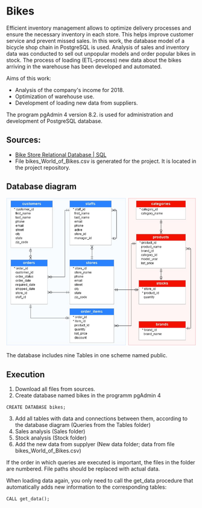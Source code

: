 # Bikes

Efficient inventory management allows to optimize delivery processes and ensure the necessary inventory in each store. This helps improve customer service and prevent missed sales.
In this work, the database model of a bicycle shop chain in PostgreSQL is used. Analysis of sales and inventory data was conducted to sell out unpopular models and order popular bikes in stock. The process of loading (ETL-process) new data about the bikes arriving in the warehouse has been developed and automated.

Aims of this work:
+ Analysis of the company's income for 2018.
+ Optimization of warehouse use.
+ Development of loading new data from suppliers.

The program pgAdmin 4 version 8.2. is used for administration and development of PostgreSQL database.

## Sources:
+ [Bike Store Relational Database | SQL](https://www.kaggle.com/datasets/dillonmyrick/bike-store-sample-database/data)
+ File bikes_World_of_Bikes.csv is generated for the project. It is located in the project repository.

## Database diagram
![Schema](https://github.com/troldata/bikes_database/blob/dev/database_diagram.jpg)

The database includes nine Tables in one scheme named public.

## Execution
1. Download all files from sources.
2. Create database named bikes in the programm pgAdmin 4
```
CREATE DATABASE bikes;
```
3. Add all tables with data and connections between them, according to the  database diagram (Queries from the Tables folder)
4. Sales analysis (Sales folder)
5. Stock analysis (Stock folder)
6. Add the new data from supplyer (New data folder; data from file bikes_World_of_Bikes.csv)

If the order in which queries are executed is important, the files in the folder are numbered. File paths should be replaced with actual data.

When loading data again, you only need to call the get_data procedure that automatically adds new information to the corresponding tables:
```
CALL get_data();
```



